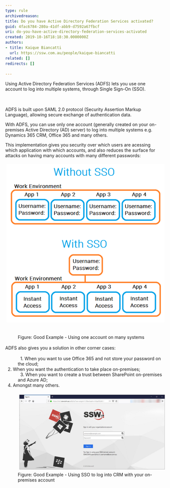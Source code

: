 ```yaml
---
type: rule
archivedreason: 
title: Do you have Active Directory Federation Services activated?
guid: 4fac6784-280a-41df-abb9-d7592a67fbcf
uri: do-you-have-active-directory-federation-services-activated
created: 2019-10-16T18:18:30.0000000Z
authors:
- title: Kaique Biancatti
  url: https://ssw.com.au/people/kaique-biancatti
related: []
redirects: []

---
```



Using Active Directory Federation Services (ADFS) lets you use one account to log into multiple systems, through Single Sign-On (SSO).<br>
<br><excerpt class='endintro'></excerpt><br>
<p>​ADFS is built upon SAML 2.0 protocol (Security Assertion Markup Language), allowing secure exchange of authentication data.</p><p>With ADFS, you can use only one account (generally created on your on-premises Active Directory (AD) server) to log into multiple systems e.g. Dynamics 365 CRM, Office 365 and many others.</p><p>This implementation gives you security over which users are acessing which application with which accounts, and also reduces the surface for attacks on having many accounts with many different passwords:</p><p><img src="sso.png" alt="sso.png" style="margin:5px;" /> </p><dd class="ssw15-rteElement-FigureGood">Figure: Good Example - Using one account on many systems</dd><dt><br></dt><dt>ADFS also gives you a solution in other corner cases:</dt><dd><br></dd><dd>  1. When you want to use Office 365 and not store your password on the cloud;</dd><dt>  2. When you want the authentication to take place on-premises;</dt><dd>  3. When you want to create a trust between SharePoint on-premises and Azure AD;</dd><dt>  4. Amongst many others.</dt><dd><br></dd><dd><img src="adfs.jpg" alt="adfs.jpg" style="margin:5px;width:808px;" /></dd><dd class="ssw15-rteElement-FigureGood">Figure: Good Example - Using SSO to log into CRM with your on-premises account<br></dd>


